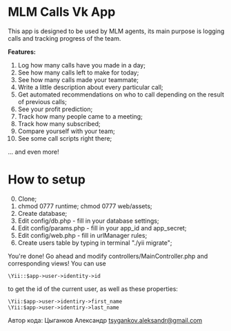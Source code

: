MLM Calls Vk App
================

This app is designed to be used by MLM agents, its main purpose is logging calls and tracking progress of the team.

**Features:**

1. Log how many calls have you made in a day;
2. See how many calls left to make for today;
3. See how many calls made your teammate;
4. Write a little description about every particular call;
5. Get automated recommendations on who to call depending on the result of previous calls;
6. See your profit prediction;
7. Track how many people came to a meeting;
8. Track how many subscribed;
9. Compare yourself with your team;
10. See some call scripts right there;

... and even more!

How to setup
============
0. Clone;
1. chmod 0777 runtime; chmod 0777 web/assets;
2. Create database;
3. Edit config/db.php - fill in your database settings;
4. Edit config/params.php - fill in your app_id and app_secret;
5. Edit config/web.php - fill in urlManager rules;
6. Create users table by typing in terminal "./yii migrate";

You're done! Go ahead and modify controllers/MainController.php and corresponding views! You can use

	\Yii::$app->user->identity->id

to get the id of the current user, as well as these properties:

	\Yii:$app->user->identiry->first_name
	\Yii:$app->user->identiry->last_name

Автор кода: Цыганков Александр <tsygankov.aleksandr@gmail.com>